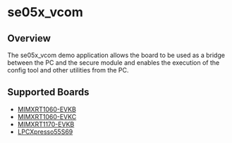 # se05x_vcom

## Overview

The se05x_vcom demo application allows the board to be used as a bridge between
the PC and the secure module and enables the execution of the config tool and
other utilities from the PC.

## Supported Boards
- [MIMXRT1060-EVKB](../../../evkbmimxrt1060/se_hostlib_examples/se05x_vcom/example_board_readme.md)
- [MIMXRT1060-EVKC](../../../evkcmimxrt1060/se_hostlib_examples/se05x_vcom/example_board_readme.md)
- [MIMXRT1170-EVKB](../../../evkbmimxrt1170/se_hostlib_examples/se05x_vcom/example_board_readme.md)
- [LPCXpresso55S69](../../../lpcxpresso55s69/se_hostlib_examples/se05x_vcom/example_board_readme.md)
